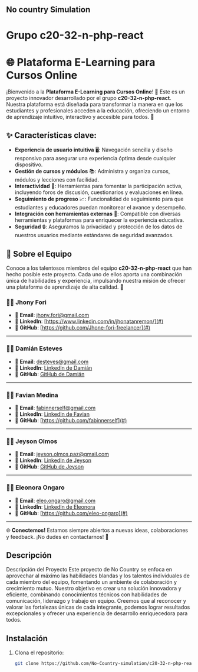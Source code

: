 ## No country Simulation

# Grupo c20-32-n-php-react

# 🌐 Plataforma E-Learning para Cursos Online

¡Bienvenido a la **Plataforma E-Learning para Cursos Online**! 🎉 Este es un proyecto innovador desarrollado por el grupo **c20-32-n-php-react**. Nuestra plataforma está diseñada para transformar la manera en que los estudiantes y profesionales acceden a la educación, ofreciendo un entorno de aprendizaje intuitivo, interactivo y accesible para todos. 🚀

## ✨ Características clave:

- **Experiencia de usuario intuitiva** 🖥️: Navegación sencilla y diseño responsivo para asegurar una experiencia óptima desde cualquier dispositivo.
- **Gestión de cursos y módulos** 📚: Administra y organiza cursos, módulos y lecciones con facilidad.
- **Interactividad** 💬: Herramientas para fomentar la participación activa, incluyendo foros de discusión, cuestionarios y evaluaciones en línea.
- **Seguimiento de progreso** 📈: Funcionalidad de seguimiento para que estudiantes y educadores puedan monitorear el avance y desempeño.
- **Integración con herramientas externas** 🔗: Compatible con diversas herramientas y plataformas para enriquecer la experiencia educativa.
- **Seguridad** 🔒: Aseguramos la privacidad y protección de los datos de nuestros usuarios mediante estándares de seguridad avanzados.



## 🌟 Sobre el Equipo

Conoce a los talentosos miembros del equipo **c20-32-n-php-react** que han hecho posible este proyecto. Cada uno de ellos aporta una combinación única de habilidades y experiencia, impulsando nuestra misión de ofrecer una plataforma de aprendizaje de alta calidad. 🚀

### **👨‍💻 Jhony Fori**
- 📧 **Email**: [jhony.fori@gmail.com](mailto:jhony.fori@gmail.com)
- 🔗 **LinkedIn**: [https://www.linkedin.com/in/jhonatanremon/](#)
- 🐙 **GitHub**: [https://github.com/Jhone-fori-freelancer](#)

---

### **👨‍💻 Damián Esteves**
- 📧 **Email**: [desteves@gmail.com](mailto:desteves@gmail.com)
- 🔗 **LinkedIn**: [LinkedIn de Damián](#)
- 🐙 **GitHub**: [GitHub de Damián](#)

---

### **👨‍💻 Favian Medina**
- 📧 **Email**: [fabinnerself@gmail.com](mailto:fabinnerself@gmail.com)
- 🔗 **LinkedIn**: [LinkedIn de Favian](#)
- 🐙 **GitHub**: [https://github.com/fabinnerself](#)

---

### **👨‍💻 Jeyson Olmos**
- 📧 **Email**: [jeyson.olmos.paz@gmail.com](mailto:jeyson.olmos.paz@gmail.com)
- 🔗 **LinkedIn**: [LinkedIn de Jeyson](#)
- 🐙 **GitHub**: [GitHub de Jeyson](#)

---

### **👩‍💻 Eleonora Ongaro**
- 📧 **Email**: [eleo.ongaro@gmail.com](mailto:eleo.ongaro@gmail.com)
- 🔗 **LinkedIn**: [LinkedIn de Eleonora](#)
- 🐙 **GitHub**: [https://github.com/eleo-ongaro](#)

---

🌐 **Conectemos!** Estamos siempre abiertos a nuevas ideas, colaboraciones y feedback. ¡No dudes en contactarnos! 🤝



## Descripción

Descripción del Proyecto
Este proyecto de No Country se enfoca en aprovechar al máximo las habilidades blandas y los talentos individuales de cada miembro del equipo, fomentando un ambiente de colaboración y crecimiento mutuo. Nuestro objetivo es crear una solución innovadora y eficiente, combinando conocimientos técnicos con habilidades de comunicación, liderazgo y trabajo en equipo. Creemos que al reconocer y valorar las fortalezas únicas de cada integrante, podemos lograr resultados excepcionales y ofrecer una experiencia de desarrollo enriquecedora para todos.

## Instalación

1. Clona el repositorio:
   ```bash
   git clone https://github.com/No-Country-simulation/c20-32-n-php-react.git
